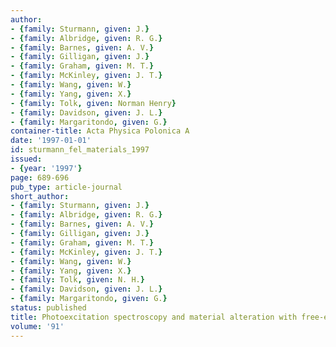 ```yaml
---
author:
- {family: Sturmann, given: J.}
- {family: Albridge, given: R. G.}
- {family: Barnes, given: A. V.}
- {family: Gilligan, given: J.}
- {family: Graham, given: M. T.}
- {family: McKinley, given: J. T.}
- {family: Wang, given: W.}
- {family: Yang, given: X.}
- {family: Tolk, given: Norman Henry}
- {family: Davidson, given: J. L.}
- {family: Margaritondo, given: G.}
container-title: Acta Physica Polonica A
date: '1997-01-01'
id: sturmann_fel_materials_1997
issued:
- {year: '1997'}
page: 689-696
pub_type: article-journal
short_author:
- {family: Sturmann, given: J.}
- {family: Albridge, given: R. G.}
- {family: Barnes, given: A. V.}
- {family: Gilligan, given: J.}
- {family: Graham, given: M. T.}
- {family: McKinley, given: J. T.}
- {family: Wang, given: W.}
- {family: Yang, given: X.}
- {family: Tolk, given: N. H.}
- {family: Davidson, given: J. L.}
- {family: Margaritondo, given: G.}
status: published
title: Photoexcitation spectroscopy and material alteration with free-electron laser
volume: '91'
---
```

